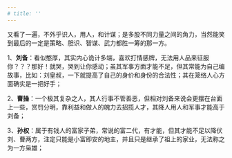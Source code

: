 ```yaml
---
# title: ''
---
```

又看了一遍，不外乎识人，用人，和计谋；是多股不同力量之间的角力，当然能笑到最后的一定是策略、胆识、智谋、武力都胜一筹的那一方。

1、**刘备**：看似憨厚，其实内心诡计多端，喜欢打情感牌，无法用人品来征服你？？？那好！就哭，哭到让你感动；虽其军事方面才能不足，但其常能为自己编故事，比如：刘皇叔，一下就提高了自己的身价和身份的合法性；其在笼络人心方面确实是一把好手；

2、**曹操**：一个极其复杂之人，其人行事不管善恶，但相对刘备来说会更摆在台面上一些，赏罚分明，靠利益和做人的魄力去招揽人才，其降人用人和军事才能高于刘备；

3、**孙权**：属于有钱人的富家子弟，常说的富二代，有才能，但其才能不足以降伏刘、曹两方，注定只能是小富即安的地主，并且只是继承了祖上的家业，无法称之为一方枭雄；
